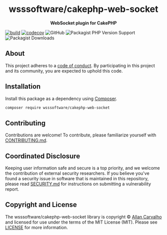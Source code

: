 <h1 align="center">wsssoftware/cakephp-web-socket</h1>

<p align="center">
    <strong>WebSocket plugin for CakePHP</strong>
</p>

[![build](https://github.com/wsssoftware/cakephp-web-socket/actions/workflows/continuous-integration.yml/badge.svg)](https://github.com/wsssoftware/cakephp-web-socket/actions/workflows/continuous-integration.yml)
[![codecov](https://codecov.io/gh/wsssoftware/cakephp-web-socket/branch/main/graph/badge.svg?token=R2QQS452JM)](https://codecov.io/gh/wsssoftware/cakephp-web-socket)
![GitHub](https://img.shields.io/github/license/wsssoftware/cakephp-web-socket)
![Packagist PHP Version Support](https://img.shields.io/packagist/php-v/wsssoftware/cakephp-web-socket)
![Packagist Downloads](https://img.shields.io/packagist/dt/wsssoftware/cakephp-web-socket)

<!--
TODO: Make sure the following URLs are correct and working for your project.
      Then, remove these comments to display the badges, giving users a quick
      overview of your package.

<p align="center">
    <a href="https://github.com/wsssoftware/cakephp-web-socket"><img src="https://img.shields.io/badge/source-wsssoftware/cakephp--web--socket-blue.svg?style=flat-square" alt="Source Code"></a>
    <a href="https://packagist.org/packages/wsssoftware/cakephp-web-socket"><img src="https://img.shields.io/packagist/v/wsssoftware/cakephp-web-socket.svg?style=flat-square&label=release" alt="Download Package"></a>
    <a href="https://php.net"><img src="https://img.shields.io/packagist/php-v/wsssoftware/cakephp-web-socket.svg?style=flat-square&colorB=%238892BF" alt="PHP Programming Language"></a>
    <a href="https://github.com/wsssoftware/cakephp-web-socket/blob/main/LICENSE"><img src="https://img.shields.io/packagist/l/wsssoftware/cakephp-web-socket.svg?style=flat-square&colorB=darkcyan" alt="Read License"></a>
    <a href="https://github.com/wsssoftware/cakephp-web-socket/actions/workflows/continuous-integration.yml"><img src="https://img.shields.io/github/workflow/status/wsssoftware/cakephp-web-socket/build/main?style=flat-square&logo=github" alt="Build Status"></a>
    <a href="https://codecov.io/gh/wsssoftware/cakephp-web-socket"><img src="https://img.shields.io/codecov/c/gh/wsssoftware/cakephp-web-socket?label=codecov&logo=codecov&style=flat-square" alt="Codecov Code Coverage"></a>
    <a href="https://shepherd.dev/github/wsssoftware/cakephp-web-socket"><img src="https://img.shields.io/endpoint?style=flat-square&url=https%3A%2F%2Fshepherd.dev%2Fgithub%2Fwsssoftware%2Fcakephp-web-socket%2Fcoverage" alt="Psalm Type Coverage"></a>
</p>
-->


## About

<!--
TODO: Use this space to provide more details about your package. Try to be
      concise. This is the introduction to your package. Let others know what
      your package does and how it can help them build applications.
-->


This project adheres to a [code of conduct](CODE_OF_CONDUCT.md).
By participating in this project and its community, you are expected to
uphold this code.


## Installation

Install this package as a dependency using [Composer](https://getcomposer.org).

``` bash
composer require wsssoftware/cakephp-web-socket
```

<!--
## Usage

Provide a brief description or short example of how to use this library.
If you need to provide more detailed examples, use the `docs/` directory
and provide a link here to the documentation.

``` php
use WebSocket\Example;

$example = new Example();
echo $example->greet('fellow human');
```
-->


## Contributing

Contributions are welcome! To contribute, please familiarize yourself with
[CONTRIBUTING.md](CONTRIBUTING.md).

## Coordinated Disclosure

Keeping user information safe and secure is a top priority, and we welcome the
contribution of external security researchers. If you believe you've found a
security issue in software that is maintained in this repository, please read
[SECURITY.md](SECURITY.md) for instructions on submitting a vulnerability report.






## Copyright and License

The wsssoftware/cakephp-web-socket library is copyright © [Allan Carvalho](https://github.com/wsssoftware/)
and licensed for use under the terms of the
MIT License (MIT). Please see [LICENSE](LICENSE) for more information.


